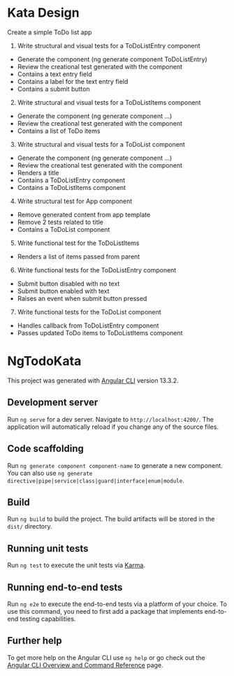 # Kata Design

Create a simple ToDo list app

1. Write structural and visual tests for a ToDoListEntry component

- Generate the component (ng generate component ToDoListEntry)
- Review the creational test generated with the component
- Contains a text entry field
- Contains a label for the text entry field
- Contains a submit button

2. Write structural and visual tests for a ToDoListItems component

- Generate the component (ng generate component ...)
- Review the creational test generated with the component
- Contains a list of ToDo items

3. Write structural and visual tests for a ToDoList component

- Generate the component (ng generate component ...)
- Review the creational test generated with the component
- Renders a title
- Contains a ToDoListEntry component
- Contains a ToDoListItems component

4. Write structural test for App component

- Remove generated content from app template
- Remove 2 tests related to title
- Contains a ToDoList component

5. Write functional test for the ToDoListItems

- Renders a list of items passed from parent

6. Write functional tests for the ToDoListEntry component

- Submit button disabled with no text
- Submit button enabled with text
- Raises an event when submit button pressed

7. Write functional tests for the ToDoList component

- Handles callback from ToDoListEntry component
- Passes updated ToDo items to ToDoListItems component

# NgTodoKata

This project was generated with [Angular CLI](https://github.com/angular/angular-cli) version 13.3.2.

## Development server

Run `ng serve` for a dev server. Navigate to `http://localhost:4200/`. The application will automatically reload if you change any of the source files.

## Code scaffolding

Run `ng generate component component-name` to generate a new component. You can also use `ng generate directive|pipe|service|class|guard|interface|enum|module`.

## Build

Run `ng build` to build the project. The build artifacts will be stored in the `dist/` directory.

## Running unit tests

Run `ng test` to execute the unit tests via [Karma](https://karma-runner.github.io).

## Running end-to-end tests

Run `ng e2e` to execute the end-to-end tests via a platform of your choice. To use this command, you need to first add a package that implements end-to-end testing capabilities.

## Further help

To get more help on the Angular CLI use `ng help` or go check out the [Angular CLI Overview and Command Reference](https://angular.io/cli) page.
